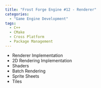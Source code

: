 ```yaml
---
title: "Frost Forge Engine #12 - Renderer"
categories:
  - "Game Engine Development"
tags:
  - C++
  - CMake
  - Cross Platform
  - Package Management
---
```


- Renderer Implementation
- 2D Rendering Implementation
- Shaders
- Batch Rendering
- Sprite Sheets
- Tiles
